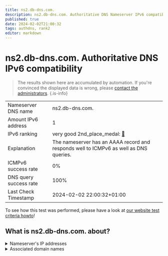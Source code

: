 ```yaml
---
title: ns2.db-dns.com.
description: ns2.db-dns.com. Authoritative DNS Nameserver IPv6 compatibility
published: true
date: 2024-02-02T21:00:32
tags: authdns, rank2
editor: markdown
---
```


# ns2.db-dns.com. Authoritative DNS IPv6 compatibility

> The results shown here are accumulated by automation. If you're convinced the displayed data is wrong, please [contact the administrators](/howto/chat). 
{.is-info}




|   |   |
| - | - |
| Nameserver DNS name | ns2.db-dns.com.
| Amount IPv6 address | 1
| IPv6 ranking | very good 2nd_place_medal: [🔗](/howto/ranking) |
| Explanation | The nameserver has an AAAA record and responds well to ICMPv6 as well as DNS queries. |
| ICMPv6 success rate | 0%|
| DNS query success rate | 100% |
| Last Check Timestamp | 2024-02-02 22:00:32+01:00 |

To see how this test was performed, please have a look at [our website test criteria howto](/howto/testcriteria/authdns)!


## What is ns2.db-dns.com. about?




<details>
<summary>Nameserver's IP addresses</summary>

2a00:c00:f030:1::100

</details>



<details>
<summary>Associated domain names</summary>

www.deutsche-bank.de

deutschebank.de

</details>
